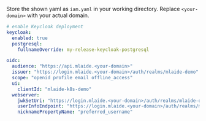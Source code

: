 Store the shown yaml as `iam.yaml` in your working directory. Replace `<your-domain>` with your actual domain.

```yaml
# enable Keycloak deployment
keycloak:
  enabled: true
  postgresql:
    fullnameOverride: my-release-keycloak-postgresql

oidc:
  audience: "https://api.mlaide.<your-domain>"
  issuer: "https://login.mlaide.<your-domain>/auth/realms/mlaide-demo"
  scope: "openid profile email offline_access"
  ui:
    clientId: "mlaide-k8s-demo"
  webserver:
    jwkSetUri: "https://login.mlaide.<your-domain>/auth/realms/mlaide-demo/protocol/openid-connect/certs"
    userInfoEndpoint: "https://login.mlaide.<your-domain>/auth/realms/mlaide-demo/protocol/openid-connect/userinfo"
    nicknamePropertyName: "preferred_username"
```